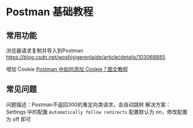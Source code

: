 # Postman 基础教程

## 常用功能

浏览器请求复制并导入到Postman
https://blog.csdn.net/woshiyigerenlaide/article/details/103068885

增加 Cookie
[Postman 中如何添加 Cookie？图文教程](https://apifox.com/apiskills/how-to-add-cookies-to-postman/)

## 常见问题

问题描述：Postman不返回300的重定向类请求，会自动跳转
解决方案：Settings 中的配置 `Automatically follow redirects` 配置默认为 on，修改配置为 off 即可